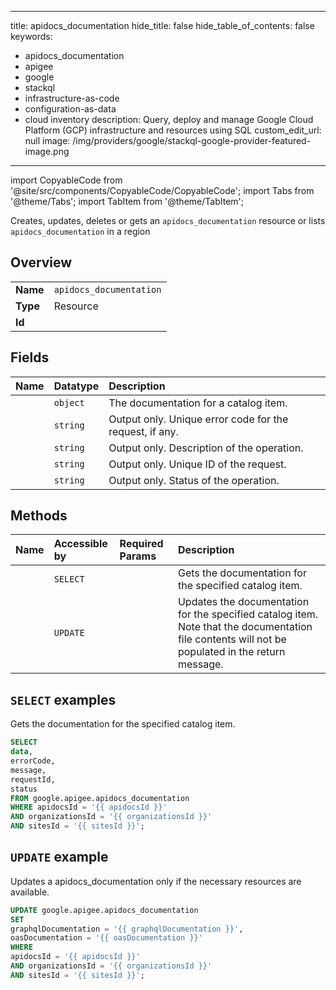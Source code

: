 
---
title: apidocs_documentation
hide_title: false
hide_table_of_contents: false
keywords:
  - apidocs_documentation
  - apigee
  - google
  - stackql
  - infrastructure-as-code
  - configuration-as-data
  - cloud inventory
description: Query, deploy and manage Google Cloud Platform (GCP) infrastructure and resources using SQL
custom_edit_url: null
image: /img/providers/google/stackql-google-provider-featured-image.png
---

import CopyableCode from '@site/src/components/CopyableCode/CopyableCode';
import Tabs from '@theme/Tabs';
import TabItem from '@theme/TabItem';

Creates, updates, deletes or gets an <code>apidocs_documentation</code> resource or lists <code>apidocs_documentation</code> in a region

## Overview
<table><tbody>
<tr><td><b>Name</b></td><td><code>apidocs_documentation</code></td></tr>
<tr><td><b>Type</b></td><td>Resource</td></tr>
<tr><td><b>Id</b></td><td><CopyableCode code="google.apigee.apidocs_documentation" /></td></tr>
</tbody></table>

## Fields
| Name | Datatype | Description |
|:-----|:---------|:------------|
| <CopyableCode code="data" /> | `object` | The documentation for a catalog item. |
| <CopyableCode code="errorCode" /> | `string` | Output only. Unique error code for the request, if any. |
| <CopyableCode code="message" /> | `string` | Output only. Description of the operation. |
| <CopyableCode code="requestId" /> | `string` | Output only. Unique ID of the request. |
| <CopyableCode code="status" /> | `string` | Output only. Status of the operation. |

## Methods
| Name | Accessible by | Required Params | Description |
|:-----|:--------------|:----------------|:------------|
| <CopyableCode code="organizations_sites_apidocs_get_documentation" /> | `SELECT` | <CopyableCode code="apidocsId, organizationsId, sitesId" /> | Gets the documentation for the specified catalog item. |
| <CopyableCode code="organizations_sites_apidocs_update_documentation" /> | `UPDATE` | <CopyableCode code="apidocsId, organizationsId, sitesId" /> | Updates the documentation for the specified catalog item. Note that the documentation file contents will not be populated in the return message. |

## `SELECT` examples

Gets the documentation for the specified catalog item.

```sql
SELECT
data,
errorCode,
message,
requestId,
status
FROM google.apigee.apidocs_documentation
WHERE apidocsId = '{{ apidocsId }}'
AND organizationsId = '{{ organizationsId }}'
AND sitesId = '{{ sitesId }}'; 
```

## `UPDATE` example

Updates a apidocs_documentation only if the necessary resources are available.

```sql
UPDATE google.apigee.apidocs_documentation
SET 
graphqlDocumentation = '{{ graphqlDocumentation }}',
oasDocumentation = '{{ oasDocumentation }}'
WHERE 
apidocsId = '{{ apidocsId }}'
AND organizationsId = '{{ organizationsId }}'
AND sitesId = '{{ sitesId }}';
```

